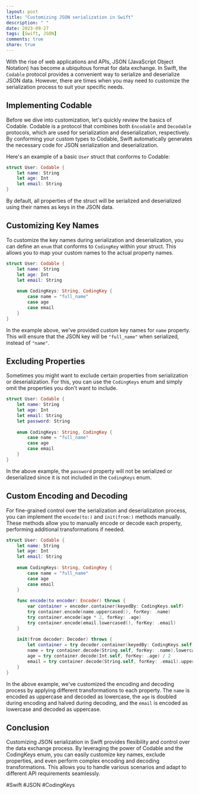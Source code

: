 ```yaml
---
layout: post
title: "Customizing JSON serialization in Swift"
description: " "
date: 2023-09-27
tags: [Swift, JSON]
comments: true
share: true
---
```


With the rise of web applications and APIs, JSON (JavaScript Object Notation) has become a ubiquitous format for data exchange. In Swift, the `Codable` protocol provides a convenient way to serialize and deserialize JSON data. However, there are times when you may need to customize the serialization process to suit your specific needs.

## Implementing Codable

Before we dive into customization, let's quickly review the basics of Codable. Codable is a protocol that combines both `Encodable` and `Decodable` protocols, which are used for serialization and deserialization, respectively. By conforming your custom types to Codable, Swift automatically generates the necessary code for JSON serialization and deserialization.

Here's an example of a basic `User` struct that conforms to Codable:

```swift
struct User: Codable {
    let name: String
    let age: Int
    let email: String
}
```

By default, all properties of the struct will be serialized and deserialized using their names as keys in the JSON data. 

## Customizing Key Names

To customize the key names during serialization and deserialization, you can define an `enum` that conforms to `CodingKey` within your struct. This allows you to map your custom names to the actual property names.

```swift
struct User: Codable {
    let name: String
    let age: Int
    let email: String
    
    enum CodingKeys: String, CodingKey {
        case name = "full_name"
        case age
        case email
    }
}
```

In the example above, we've provided custom key names for `name` property. This will ensure that the JSON key will be `"full_name"` when serialized, instead of `"name"`.

## Excluding Properties

Sometimes you might want to exclude certain properties from serialization or deserialization. For this, you can use the `CodingKeys` enum and simply omit the properties you don't want to include.

```swift
struct User: Codable {
    let name: String
    let age: Int
    let email: String
    let password: String
    
    enum CodingKeys: String, CodingKey {
        case name = "full_name"
        case age
        case email
    }
}
```

In the above example, the `password` property will not be serialized or deserialized since it is not included in the `CodingKeys` enum.

## Custom Encoding and Decoding

For fine-grained control over the serialization and deserialization process, you can implement the `encode(to:)` and `init(from:)` methods manually. These methods allow you to manually encode or decode each property, performing additional transformations if needed.

```swift
struct User: Codable {
    let name: String
    let age: Int
    let email: String
    
    enum CodingKeys: String, CodingKey {
        case name = "full_name"
        case age
        case email
    }
    
    func encode(to encoder: Encoder) throws {
        var container = encoder.container(keyedBy: CodingKeys.self)
        try container.encode(name.uppercased(), forKey: .name)
        try container.encode(age * 2, forKey: .age)
        try container.encode(email.lowercased(), forKey: .email)
    }
    
    init(from decoder: Decoder) throws {
        let container = try decoder.container(keyedBy: CodingKeys.self)
        name = try container.decode(String.self, forKey: .name).lowercased()
        age = try container.decode(Int.self, forKey: .age) / 2
        email = try container.decode(String.self, forKey: .email).uppercased()
    }
}
```

In the above example, we've customized the encoding and decoding process by applying different transformations to each property. The `name` is encoded as uppercase and decoded as lowercase, the `age` is doubled during encoding and halved during decoding, and the `email` is encoded as lowercase and decoded as uppercase.

## Conclusion

Customizing JSON serialization in Swift provides flexibility and control over the data exchange process. By leveraging the power of Codable and the CodingKeys enum, you can easily customize key names, exclude properties, and even perform complex encoding and decoding transformations. This allows you to handle various scenarios and adapt to different API requirements seamlessly.

#Swift #JSON #CodingKeys